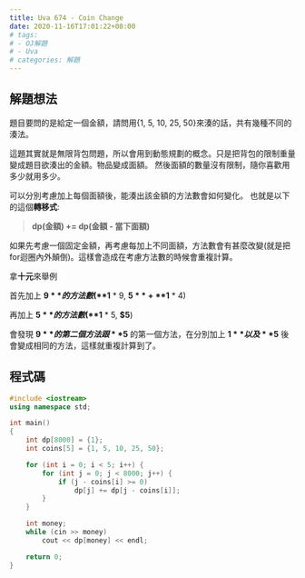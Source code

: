 ```yaml
---
title: Uva 674 - Coin Change
date: 2020-11-16T17:01:22+08:00
# tags: 
# - OJ解題 
# - Uva
# categories: 解題
---
```

## 解題想法
題目要問的是給定一個金額，請問用{1, 5, 10, 25, 50}來湊的話，共有幾種不同的湊法。
<!-- more -->
這題其實就是無限背包問題，所以會用到動態規劃的概念。只是把背包的限制重量變成題目欲湊出的金額。物品變成面額。
然後面額的數量沒有限制，隨你喜歡用多少就用多少。

可以分別考慮加上每個面額後，能湊出該金額的方法數會如何變化。
也就是以下的這個**轉移式**:
> **dp(金額) += dp(金額 - 當下面額)**

如果先考慮一個固定金額，再考慮每加上不同面額，方法數會有甚麼改變(就是把for迴圈內外顛倒)。這樣會造成在考慮方法數的時候會重複計算。

拿**十元**來舉例

首先加上 **$9** 的方法數(**$1** * 9, **$5** + **$1** * 4)

再加上 **$5** 的方法數(**$1** * 5, **$5**)

會發現 **$9** 的第二個方法跟 **$5** 的第一個方法，在分別加上 **$1** 以及 **$5** 後會變成相同的方法，這樣就重複計算到了。

## 程式碼
```c++
#include <iostream>
using namespace std;

int main()
{
    int dp[8000] = {1};
    int coins[5] = {1, 5, 10, 25, 50};

    for (int i = 0; i < 5; i++) {
        for (int j = 0; j < 8000; j++) {
            if (j - coins[i] >= 0)
                dp[j] += dp[j - coins[i]];
        }
    }

    int money;
    while (cin >> money) 
        cout << dp[money] << endl;

    return 0;
}

```
